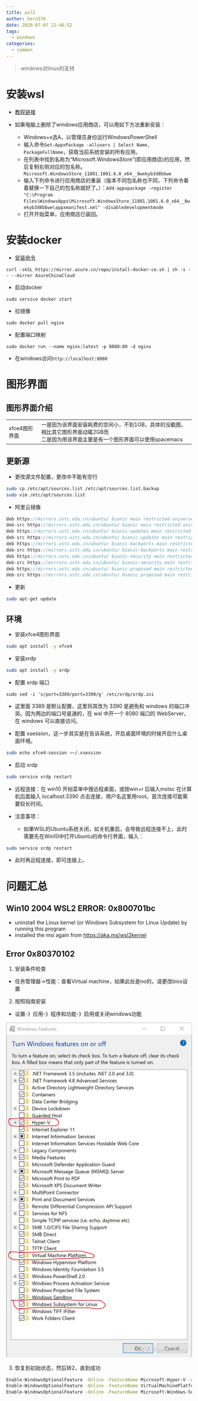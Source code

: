 ```yaml
---
title: wsl2
author: hero576
date: 2020-07-07 21:46:52
tags:
  - windows
categories:
  - common
---
```

> windows对linux的支持
<!--more-->

# 安装wsl

- [教程链接](https://docs.microsoft.com/zh-cn/windows/wsl/install-win10)

- 如果电脑上删除了windows应用商店，可以用如下方法重新安装：
  - Windows+x选A，以管理员身份运行WindowsPowerShell
  - 输入命令`Get-AppxPackage -allusers | Select Name, PackageFullName`，获取当前系统安装的所有应用。
  - 在列表中找到名称为“Microsoft.WindowsStore”(即应用商店)的应用，然后复制右侧对应的包名称。`Microsoft.WindowsStore_11801.1001.6.0_x64__8wekyb3d8bbwe`
  - 输入下列命令进行应用商店的重装（版本不同包名称也不同，下列命令看着替换一下自己的包名称就好了。）：`Add-appxpackage -register "C:\Program Files\WindowsApps\Microsoft.WindowsStore_11801.1001.6.0_x64__8wekyb3d8bbwe\appxmanifest.xml" -disabledevelopmentmode`
  - 打开开始菜单，应用商店已装回。


# 安装docker
- [安装命令](http://mirror.azure.cn/help/docker-engine.html)
```
curl -skSL https://mirror.azure.cn/repo/install-docker-ce.sh | sh -s -- --mirror AzureChinaCloud
```

- 启动docker
```
sudo service docker start
```

- 拉镜像
```
sudo docker pull nginx
```

- 配置端口映射
```
sudo docker run --name nginx:latest -p 8080:80 -d nginx
```

- 在windows访问`http://localhost:8080`

# 图形界面
## 图形界面介绍

|||
|-|-|
|xfce4图形界面|一是因为该界面安装耗费的空间小，不到1GB，具体的没截图，相比其它图形界面动辄2GB而<br>二是因为用该界面主要是有一个图形界面可以使用spacemacs|


## 更新源
- 更改源文件配置，更改中不能有空行
```bash
sudo cp /etc/apt/sources.list /etc/apt/sources.list.backup
sudo vim /etc/apt/sources.list
```
- 阿里云镜像
```c
deb https://mirrors.ustc.edu.cn/ubuntu/ bionic main restricted universe multiverse
deb-src https://mirrors.ustc.edu.cn/ubuntu/ bionic main restricted universe multiverse
deb https://mirrors.ustc.edu.cn/ubuntu/ bionic-updates main restricted universe multiverse
deb-src https://mirrors.ustc.edu.cn/ubuntu/ bionic-updates main restricted universe multiverse
deb https://mirrors.ustc.edu.cn/ubuntu/ bionic-backports main restricted universe multiverse
deb-src https://mirrors.ustc.edu.cn/ubuntu/ bionic-backports main restricted universe multiverse
deb https://mirrors.ustc.edu.cn/ubuntu/ bionic-security main restricted universe multiverse
deb-src https://mirrors.ustc.edu.cn/ubuntu/ bionic-security main restricted universe multiverse
deb https://mirrors.ustc.edu.cn/ubuntu/ bionic-proposed main restricted universe multiverse
deb-src https://mirrors.ustc.edu.cn/ubuntu/ bionic-proposed main restricted universe multiverse
```

- 更新
```bash
sudo apt-get update
```

## 环境
- 安装xfce4图形界面
```bash
sudo apt install -y xfce4
```

- 安装xrdp
```bash
sudo apt install -y xrdp
```

- 配置 xrdp 端口
```
sudo sed -i 's/port=3389/port=3390/g' /etc/xrdp/xrdp.ini
```

- 这里面 3389 是默认配置，这里将其改为 3390 是避免和 windows 的端口冲突。因为两边的端口号是通的，在 wsl 中开一个 8080 端口的 WebServer，在 windows 可以直接访问。

- 配置 xsession，这一步其实是在告诉系统，开启桌面环境的时候开启什么桌面环境。
```bash
sudo echo xfce4-session >~/.xsession
```

- 启动 xrdp
```bash
sudo service xrdp restart
```

- 远程连接：在 win10 开始菜单中搜远程桌面，或按win+r 后输入mstsc
在计算机后面输入 localhost:3390 点击连接，用户名这里用root。首次连接可能需要较长时间。

- 注意事项：
  - 如果WSL的Ubuntu系统关闭，如关机重启，会导致远程连接不上，此时需要先在Win10中打开Ubuntu的命令行界面，输入：
```bash
sudo service xrdp restart
```

  - 此时再远程连接，即可连接上。

# 问题汇总
## Win10 2004 WSL2 ERROR: 0x800701bc
- uninstall the Linux kernel (or Windows Subsystem for Linux Update) by running this program
- installed the msi again from https://aka.ms/wsl2kernel

## Error 0x80370102 
1. 安装条件检查
  - 任务管理器->性能：查看Virtual machine，如果此处是no的，请更改bios设置

2. 按照指南安装
  - 设置-》应用-》程序和功能-》启用或关闭windows功能

![开启三个功能](/images/pasted-82.png)


3. 恢复到初始状态，然后转2，直到成功

```bash
Enable-WindowsOptionalFeature -Online -FeatureName Microsoft-Hyper-V -All
Enable-WindowsOptionalFeature -Online -FeatureName VirtualMachinePlatform
Enable-WindowsOptionalFeature -Online -FeatureName Microsoft-Windows-Subsystem-Linux
```